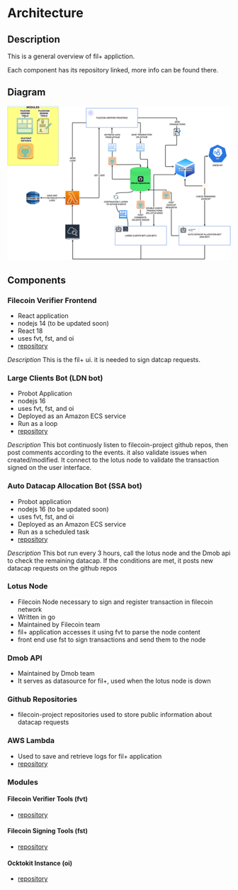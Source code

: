# Architecture
## Description
This is a general overview of fil+ appliction.

Each component has its repository linked, more info can be found there.

## Diagram
![image](filplus-architecture.png)

## Components
### Filecoin Verifier Frontend
- React application
- nodejs 14 (to be updated soon)
- React 18
- uses fvt, fst, and oi
- [repository](https://github.com/keyko-io/filecoin-verifier-frontend)

*Description*
This is the fil+ ui. it is needed to sign datcap requests.

### Large Clients Bot (LDN bot)
- Probot Application
- nodejs 16 
- uses fvt, fst, and oi
- Deployed as an Amazon ECS service
- Run as a loop
- [repository](https://github.com/keyko-io/filecoin-large-clients-onboarding-bot)

*Description*
This bot continuosly listen to filecoin-project github repos, then post comments according to the events. it also validate issues when created/modified.
It connect to the lotus node to validate the transaction signed on the user interface.

### Auto Datacap Allocation Bot (SSA bot)
- Probot application
- nodejs 16 (to be updated soon)
- uses fvt, fst, and oi
- Deployed as an Amazon ECS service
- Run as a scheduled task
- [repository](https://github.com/keyko-io/filecoin-auto-datacap-allocation-bot)

*Description*
This bot run every 3 hours, call the lotus node and the Dmob api to check the remaining datacap. If the conditions are met, it posts new datacap requests on the github repos

### Lotus Node
- Filecoin Node necessary to sign and register transaction in filecoin network
- Written in go
- Maintained by Filecoin team
- fil+ application accesses it using fvt to parse the node content
- front end use fst to sign transactions and send them to the node

### Dmob API
- Maintained by Dmob team
- It serves as datasource for fil+, used when the lotus node is down

### Github Repositories
- filecoin-project repositories used to store public information about datacap requests

### AWS Lambda
- Used to save and retrieve logs for fil+ application
- [repository](https://github.com/keyko-io/filecoin-logs-lambda)

### Modules
#### Filecoin Verifier Tools (fvt)
- [repository](https://github.com/keyko-io/filecoin-verifier-tools)

#### Filecoin Signing Tools (fst)
- [repository](https://github.com/Zondax/filecoin-signing-tools)

#### Ocktokit Instance (oi)
- [repository](https://github.com/octokit)

